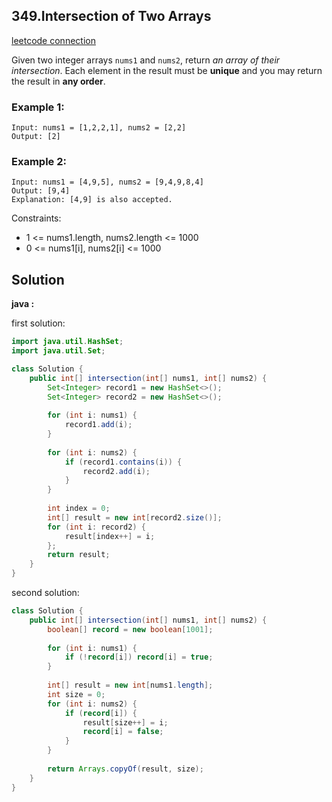 ## 349.Intersection of Two Arrays

[leetcode connection](https://leetcode.com/problems/intersection-of-two-arrays/)

Given two integer arrays `nums1` and `nums2`, return *an array of their intersection*. Each element in the result must be **unique** and you may return the result in **any order**.

### Example 1:
```
Input: nums1 = [1,2,2,1], nums2 = [2,2]
Output: [2]
```

### Example 2:
```
Input: nums1 = [4,9,5], nums2 = [9,4,9,8,4]
Output: [9,4]
Explanation: [4,9] is also accepted.
```

Constraints:

* 1 <= nums1.length, nums2.length <= 1000
* 0 <= nums1[i], nums2[i] <= 1000

## Solution

**java :**

first solution:
```java
import java.util.HashSet;
import java.util.Set;

class Solution {
    public int[] intersection(int[] nums1, int[] nums2) {
        Set<Integer> record1 = new HashSet<>();
        Set<Integer> record2 = new HashSet<>();
        
        for (int i: nums1) {
            record1.add(i);
        }
        
        for (int i: nums2) {
            if (record1.contains(i)) {
                record2.add(i);
            }
        }
        
        int index = 0;
        int[] result = new int[record2.size()];
        for (int i: record2) {
            result[index++] = i;
        };
        return result;
    }
}
```

second solution:
```java
class Solution {
    public int[] intersection(int[] nums1, int[] nums2) {
        boolean[] record = new boolean[1001];
        
        for (int i: nums1) {
            if (!record[i]) record[i] = true;
        }
        
        int[] result = new int[nums1.length];
        int size = 0;
        for (int i: nums2) {
            if (record[i]) {
                result[size++] = i;
                record[i] = false;
            }
        }
        
        return Arrays.copyOf(result, size);
    }
}
```